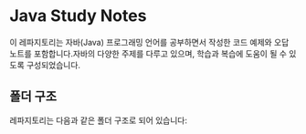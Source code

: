 # Java Study Notes

이 레파지토리는 자바(Java) 프로그래밍 언어를 공부하면서 작성한 코드 예제와 오답 노트를 포함합니다.자바의 다양한 주제를 다루고 있으며, 학습과 복습에 도움이 될 수 있도록 구성되었습니다.

## 폴더 구조

레파지토리는 다음과 같은 폴더 구조로 되어 있습니다:
